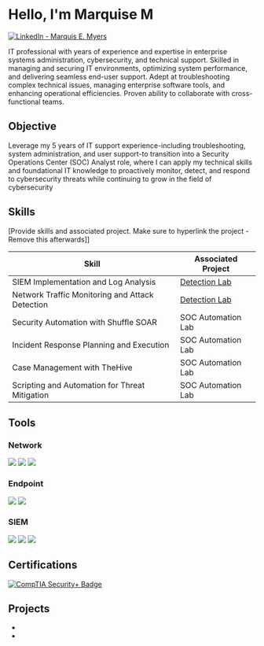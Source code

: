 # Hello, I'm Marquise M
[![LinkedIn - Marquis E. Myers](https://cdn-icons-png.flaticon.com/512/174/174857.png)](https://www.linkedin.com/in/marquisemyers/)


IT professional with years of experience and expertise in enterprise systems administration, cybersecurity, and technical support. Skilled in managing and securing IT environments, optimizing system performance, and delivering seamless end-user support. Adept at troubleshooting complex technical issues, managing enterprise software tools, and enhancing operational efficiencies. Proven ability to collaborate with cross-functional teams. 

## Objective

Leverage my 5 years of IT support experience-including troubleshooting, system administration, and user support-to transition into a Security Operations Center (SOC) Analyst role, where I can apply my technical skills and foundational IT knowledge to proactively monitor, detect, and respond to cybersecurity threats while continuing to grow in the field of cybersecurity

## Skills
[Provide skills and associated project. Make sure to hyperlink the project - Remove this afterwards]]

| Skill                                         | Associated Project         |
|-----------------------------------------------|----------------------------|
| SIEM Implementation and Log Analysis          | <a href="https://google.com">Detection Lab</a>|
| Network Traffic Monitoring and Attack Detection | <a href="https://google.com">Detection Lab</a>|
| Security Automation with Shuffle SOAR         | SOC Automation Lab|
| Incident Response Planning and Execution      | SOC Automation Lab|
| Case Management with TheHive                  | SOC Automation Lab|
| Scripting and Automation for Threat Mitigation | SOC Automation Lab|

## Tools


### Network
<div>
    <img src="https://img.shields.io/badge/-Wireshark-1679A7?&style=for-the-badge&logo=Wireshark&logoColor=white" />
    <img src="https://img.shields.io/badge/-Suricata-EF3B2D?&style=for-the-badge&logo=Suricata&logoColor=white" />
    <img src="https://img.shields.io/badge/-Zeek-777BB4?&style=for-the-badge&logo=Zeek&logoColor=white" />
</div>

### Endpoint
<div>
    <img src="https://img.shields.io/badge/-Microsoft_Defender_for_Endpoint-00A4EF?&style=for-the-badge&logo=Microsoft&logoColor=white" />
    <img src="https://img.shields.io/badge/-Velociraptor-4B275F?&style=for-the-badge&logo=Velociraptor&logoColor=white" />
</div>

### SIEM
<div>
    <img src="https://img.shields.io/badge/-Microsoft_Sentinel-0078D4?&style=for-the-badge&logo=Microsoft&logoColor=white" />
    <img src="https://img.shields.io/badge/-Splunk-000000?&style=for-the-badge&logo=Splunk&logoColor=white" />
    <img src="https://img.shields.io/badge/-Elastic-005571?&style=for-the-badge&logo=Elastic&logoColor=white" />
</div>

## Certifications

[![CompTIA Security+ Badge](https://images.credly.com/size/340x340/images/8e3e0a44-2ad2-4b6a-8b6f-3f0a5d2e2b3e/image.png)](https://www.credly.com/badges/a26ca532-f979-4997-b462-328e3cd0ec5f/linked_in_profile)

</div>

## Projects
- 
- 
